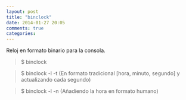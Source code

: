 ```yaml
---
layout: post
title: "binclock"
date: 2014-01-27 20:05
comments: true
categories: 
---
```

Reloj en formato binario para la consola.

>$ binclock

>$ binclock -l -t (En formato tradicional [hora, minuto, segundo] y actualizando cada segundo)

>$ binclock -l -n (Añadiendo la hora en formato humano)

